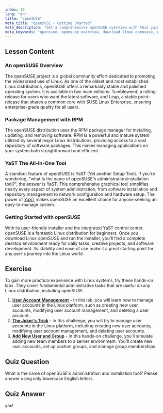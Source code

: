 ```yaml
---
index: 10
lang: "en"
title: "openSUSE"
meta_title: "openSUSE - Getting Started"
meta_description: "Get a comprehensive openSUSE overview with this guide. Learn about its history, RPM packages, and the powerful YaST tool. Discover why openSUSE is a stable, user-friendly choice and where to download Linux openSUSE."
meta_keywords: "opensuse, opensuse overview, download linux opensuse, what is the name of opensuse's administration/installation tool?, Linux distribution, RPM, YaST, Linux for beginners"
---
```


## Lesson Content

### An openSUSE Overview

The openSUSE project is a global community effort dedicated to promoting the widespread use of Linux. As one of the oldest and most established Linux distributions, openSUSE offers a remarkably stable and polished operating system. It is available in two main editions: Tumbleweed, a rolling-release for users who want the latest software, and Leap, a stable point-release that shares a common core with SUSE Linux Enterprise, ensuring enterprise-grade quality for all users.

### Package Management with RPM

The openSUSE distribution uses the RPM package manager for installing, updating, and removing software. RPM is a powerful and mature system utilized by several major Linux distributions, providing access to a vast repository of software packages. This makes managing applications on your system both straightforward and efficient.

### YaST The All-in-One Tool

A standout feature of openSUSE is YaST (Yet another Setup Tool). If you're wondering, "what is the name of openSUSE's administration/installation tool?", the answer is YaST. This comprehensive graphical tool simplifies nearly every aspect of system administration, from software installation and repository management to network configuration and hardware setup. The power of [YaST](http://yast.github.io/) makes openSUSE an excellent choice for anyone seeking an easy-to-manage system.

### Getting Started with openSUSE

With its user-friendly installer and the integrated YaST control center, openSUSE is a fantastic Linux distribution for beginners. Once you download Linux openSUSE and run the installer, you'll find a complete desktop environment ready for daily tasks, creative projects, and software development. Its stability and ease of use make it a great starting point for any user's journey into the Linux world.

## Exercise

To gain more practical experience with Linux systems, try these hands-on labs. They cover fundamental administrative tasks that are useful on any Linux distribution, including openSUSE.

1. **[User Account Management](https://labex.io/labs/linux-user-account-management-49)** - In this lab, you will learn how to manage user accounts in the Linux platform, such as creating new user accounts, modifying user account management, and deleting a user account.
2. **[The Joker's Trick](https://labex.io/labs/linux-the-joker-s-trick-270247)** - In this challenge, you will try to manage user accounts in the Linux platform, including creating new user accounts, modifying user account management, and deleting user accounts.
3. **[Add New User and Group](https://labex.io/labs/linux-add-new-user-and-group-17987)** - In this hands-on challenge, you'll simulate adding new team members to a server environment. You'll create new user accounts, set up custom groups, and manage group memberships.

## Quiz Question

What is the name of openSUSE's administration and installation tool? Please answer using only lowercase English letters.

## Quiz Answer

yast
